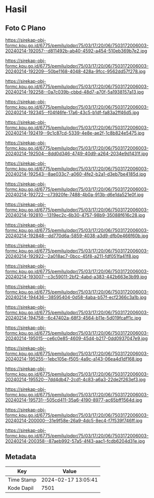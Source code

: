 # Hasil

## Foto C Plano

https://sirekap-obj-formc.kpu.go.id/6775/pemilu/pdpr/75/03/17/20/06/7503172006003-20240214-192057--d811492b-ab40-4592-a454-510eb369b7e2.jpg

https://sirekap-obj-formc.kpu.go.id/6775/pemilu/pdpr/75/03/17/20/06/7503172006003-20240214-192209--50be1168-4048-428a-9fcc-9562dd57f278.jpg

https://sirekap-obj-formc.kpu.go.id/6775/pemilu/pdpr/75/03/17/20/06/7503172006003-20240214-192258--0a7c039b-cbbd-48d7-a70f-5a1938157a13.jpg

https://sirekap-obj-formc.kpu.go.id/6775/pemilu/pdpr/75/03/17/20/06/7503172006003-20240214-192345--f04f46fe-17a6-43c5-b1df-fa83a2ff46d5.jpg

https://sirekap-obj-formc.kpu.go.id/6775/pemilu/pdpr/75/03/17/20/06/7503172006003-20240214-192419--9c1c87cd-5339-4e8e-ae2f-1c8b824e5475.jpg

https://sirekap-obj-formc.kpu.go.id/6775/pemilu/pdpr/75/03/17/20/06/7503172006003-20240214-192504--8dd0d346-4749-40d9-a264-2034e9d1431f.jpg

https://sirekap-obj-formc.kpu.go.id/6775/pemilu/pdpr/75/03/17/20/06/7503172006003-20240214-192543--8ae033c7-a060-4fe2-b2a1-d3eb7be4185d.jpg

https://sirekap-obj-formc.kpu.go.id/6775/pemilu/pdpr/75/03/17/20/06/7503172006003-20240214-192722--c73920fe-7488-4b0a-913b-d6e1da521e0f.jpg

https://sirekap-obj-formc.kpu.go.id/6775/pemilu/pdpr/75/03/17/20/06/7503172006003-20240214-192810--1319ec2c-6b30-4757-98b9-35088f616c28.jpg

https://sirekap-obj-formc.kpu.go.id/6775/pemilu/pdpr/75/03/17/20/06/7503172006003-20240214-192848--dd770d6a-5859-4038-a3d9-dfb0e466f60b.jpg

https://sirekap-obj-formc.kpu.go.id/6775/pemilu/pdpr/75/03/17/20/06/7503172006003-20240214-192922--2a018ac7-0bcc-45f8-a211-fdf051fa41f8.jpg

https://sirekap-obj-formc.kpu.go.id/6775/pemilu/pdpr/75/03/17/20/06/7503172006003-20240214-193007--c3c59011-2bf2-4abd-a383-442b663e3b99.jpg

https://sirekap-obj-formc.kpu.go.id/6775/pemilu/pdpr/75/03/17/20/06/7503172006003-20240214-194436--38595404-0d58-4aba-b57f-ecf2366c3a1b.jpg

https://sirekap-obj-formc.kpu.go.id/6775/pemilu/pdpr/75/03/17/20/06/7503172006003-20240214-194758--6c47402a-68f3-4564-b11e-5d019fcaff1c.jpg

https://sirekap-obj-formc.kpu.go.id/6775/pemilu/pdpr/75/03/17/20/06/7503172006003-20240214-195015--ce6c0e85-4609-45d4-b217-0dd0937047e9.jpg

https://sirekap-obj-formc.kpu.go.id/6775/pemilu/pdpr/75/03/17/20/06/7503172006003-20240214-195255--1ebc105e-f505-4a9c-a143-06ea4d1df168.jpg

https://sirekap-obj-formc.kpu.go.id/6775/pemilu/pdpr/75/03/17/20/06/7503172006003-20240214-195520--7dd4db47-2cd1-4c83-a6a3-22de2f263ef3.jpg

https://sirekap-obj-formc.kpu.go.id/6775/pemilu/pdpr/75/03/17/20/06/7503172006003-20240214-195731--505cd411-35a6-4190-8977-ac65bff1564d.jpg

https://sirekap-obj-formc.kpu.go.id/6775/pemilu/pdpr/75/03/17/20/06/7503172006003-20240214-200000--31e9f58e-26a9-4dc5-8ec4-f7f539f746ff.jpg

https://sirekap-obj-formc.kpu.go.id/6775/pemilu/pdpr/75/03/17/20/06/7503172006003-20240214-200358--87aeb992-57a5-4f43-aac1-fcdb6204d31e.jpg


## Metadata

| Key        | Value               |
| ---------- | ------------------- |
| Time Stamp | 2024-02-17 13:05:41 |
| Kode Dapil | 7501                |



